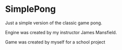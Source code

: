 # SimplePong

Just a simple version of the classic game pong.

Engine was created by my instructor James Mansfield.

Game was created by myself for a school project